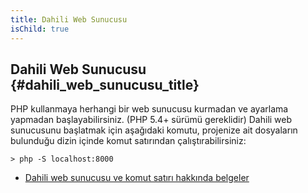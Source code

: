 ```yaml
---
title: Dahili Web Sunucusu
isChild: true
---
```


## Dahili Web Sunucusu {#dahili_web_sunucusu_title}

PHP kullanmaya herhangi bir web sunucusu kurmadan ve ayarlama yapmadan başlayabilirsiniz. (PHP 5.4+ sürümü gereklidir) Dahili web sunucusunu başlatmak için aşağıdaki komutu, projenize ait dosyaların bulunduğu dizin içinde komut satırından çalıştırabilirsiniz: 

    > php -S localhost:8000

* [Dahili web sunucusu ve komut satırı hakkında belgeler][cli-server]

[cli-server]: http://www.php.net/manual/en/features.commandline.webserver.php
